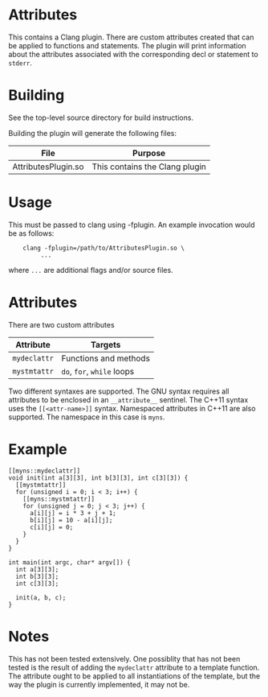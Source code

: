 # Attributes

This contains a Clang plugin. There are custom attributes created that can be 
applied to functions and statements. The plugin will print information about 
the attributes associated with the corresponding decl or statement to `stderr`.

# Building

See the top-level source directory for build instructions.

Building the plugin will generate the following files:

| File | Purpose |
| ---- | ------- |
| AttributesPlugin.so | This contains the Clang plugin |

# Usage

This must be passed to clang using -fplugin.
An example invocation would be as follows:

```
    clang -fplugin=/path/to/AttributesPlugin.so \
         ...
```

where `...` are additional flags and/or source files.

# Attributes

There are two custom attributes

| Attribute | Targets |
| ---- | ------- |
| `mydeclattr` | Functions and methods |
| `mystmtattr` | `do`, `for`, `while` loops |

Two different syntaxes are supported. The GNU syntax requires all attributes 
to be enclosed in an `__attribute__` sentinel. The C++11 syntax uses the 
`[[<attr-name>]]` syntax. Namespaced attributes in C++11 are also supported.
The namespace in this case is `myns`.

# Example

```
[[myns::mydeclattr]]
void init(int a[3][3], int b[3][3], int c[3][3]) {
  [[mystmtattr]] 
  for (unsigned i = 0; i < 3; i++) {
    [[myns::mystmtattr]] 
    for (unsigned j = 0; j < 3; j++) {
      a[i][j] = i * 3 + j + 1;
      b[i][j] = 10 - a[i][j];
      c[i][j] = 0;
    }
  }
}

int main(int argc, char* argv[]) {
  int a[3][3];
  int b[3][3];
  int c[3][3];

  init(a, b, c);
}
```

# Notes

This has not been tested extensively. One possiblity that has not been tested
is the result of adding the `mydeclattr` attribute to a template function. 
The attribute ought to be applied to all instantiations of the template, but the
way the plugin is currently implemented, it may not be.

